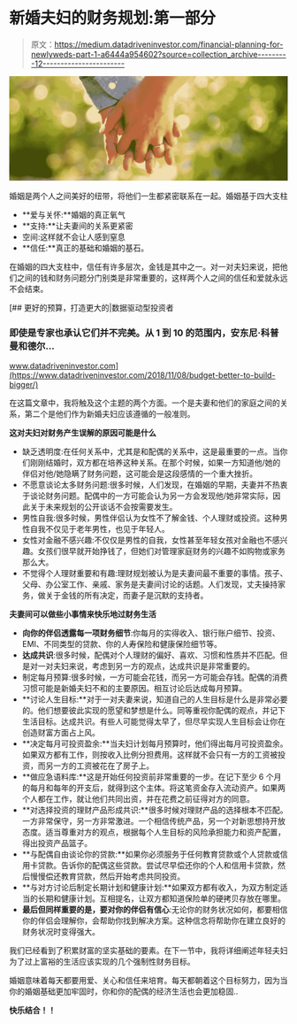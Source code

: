 # 新婚夫妇的财务规划:第一部分

> 原文：<https://medium.datadriveninvestor.com/financial-planning-for-newlyweds-part-1-a6444a954602?source=collection_archive---------12----------------------->

![](img/2b950024e49af605003c92eccd5d77d4.png)

婚姻是两个人之间美好的纽带，将他们一生都紧密联系在一起。婚姻基于四大支柱

*   **爱与关怀:**婚姻的真正氧气
*   **支持:**让夫妻间的关系更紧密
*   空间:这样就不会让人感到窒息
*   **信任:**真正的基础和婚姻的基石。

在婚姻的四大支柱中，信任有许多层次，金钱是其中之一。对一对夫妇来说，把他们之间的钱和财务问题分门别类是非常重要的，这样两个人之间的信任和爱就永远不会结束。

[](https://www.datadriveninvestor.com/2018/11/08/budget-better-to-build-bigger/) [## 更好的预算，打造更大的|数据驱动型投资者

### 即使是专家也承认它们并不完美。从 1 到 10 的范围内，安东尼·科普曼和德尔…

www.datadriveninvestor.com](https://www.datadriveninvestor.com/2018/11/08/budget-better-to-build-bigger/) 

在这篇文章中，我将触及这个主题的两个方面。一个是夫妻和他们的家庭之间的关系，第二个是他们作为新婚夫妇应该遵循的一般准则。

**这对夫妇对财务产生误解的原因可能是什么**

*   缺乏透明度:在任何关系中，尤其是和配偶的关系中，这是最重要的一点。当你们刚刚结婚时，双方都在培养这种关系。在那个时候，如果一方知道他/她的伴侣对他/她隐瞒了财务问题，这可能会是这段感情的一个重大挫折。
*   不愿意谈论太多财务问题:很多时候，人们发现，在婚姻的早期，夫妻并不热衷于谈论财务问题。配偶中的一方可能会认为另一方会发现他/她非常实际，因此关于未来规划的公开谈话不会按需要发生。
*   男性自我:很多时候，男性伴侣认为女性不了解金钱、个人理财或投资。这种男性自我不仅见于老年男性，也见于年轻人。
*   女性对金融不感兴趣:不仅仅是男性的自我，女性甚至年轻女孩对金融也不感兴趣。女孩们很早就开始挣钱了，但她们对管理家庭财务的兴趣不如购物或家务那么大。
*   不觉得个人理财重要和有趣:理财规划被认为是夫妻间最不重要的事情。孩子、父母、办公室工作、亲戚、家务是夫妻间讨论的话题。人们发现，丈夫操持家务，做关于金钱的所有决定，而妻子是沉默的支持者。

**夫妻间可以做些小事情来快乐地过财务生活**

*   **向你的伴侣透露每一项财务细节**:你每月的实得收入、银行账户细节、投资、EMI、不同类型的贷款、你的人寿保险和健康保险细节等。
*   **达成共识**:很多时候，配偶对个人理财的偏好、喜欢、习惯和性质并不匹配。但是对一对夫妇来说，考虑到另一方的观点，达成共识是非常重要的。
*   制定每月预算:很多时候，一方可能会花钱，而另一方可能会存钱。配偶的消费习惯可能是新婚夫妇不和的主要原因。相互讨论后达成每月预算。
*   **讨论人生目标:**对于一对夫妻来说，知道自己的人生目标是什么是非常必要的。他们想要彼此实现的愿望和梦想是什么。同等重视你配偶的观点，并记下生活目标。达成共识。有些人可能觉得太早了，但尽早实现人生目标会让你在创造财富方面占上风。
*   **决定每月可投资盈余:**当夫妇计划每月预算时，他们得出每月可投资盈余。如果双方都有工作，则按收入比例分担费用。这样就不会只有一方的工资被投资，而另一方的工资被花在了房子上。
*   **做应急语料库:**这是开始任何投资前非常重要的一步。在记下至少 6 个月的每月和每年的开支后，就得到这个主体。将这笔资金存入流动资产。如果两个人都在工作，就让他们共同出资，并在花费之前征得对方的同意。
*   **对选择投资的理财产品形成共识:**很多时候对理财产品的选择根本不匹配。一方非常保守，另一方非常激进。一个相信传统产品，另一个对新思想持开放态度。适当尊重对方的观点，根据每个人生目标的风险承担能力和资产配置，得出投资产品篮子。
*   **与配偶自由谈论你的贷款:**如果你必须服务于任何教育贷款或个人贷款或信用卡贷款。告诉你的配偶这些贷款。尝试尽早偿还你的个人和信用卡贷款，然后慢慢偿还教育贷款，然后开始考虑共同投资。
*   **与对方讨论后制定长期计划和健康计划:**如果双方都有收入，为双方制定适当的长期和健康计划。互相提名，让双方都知道保险单的硬拷贝存放在哪里。
*   **最后但同样重要的是，要对你的伴侣有信心**:无论你的财务状况如何，都要相信你的伴侣会理解你，会帮助你找到解决方案。这种信念将帮助你在建立良好的财务状况时变得强大。

我们已经看到了积累财富的坚实基础的要素。在下一节中，我将详细阐述年轻夫妇为了过上富裕的生活应该实现的几个强制性财务目标。

婚姻意味着每天都要用爱、关心和信任来培育。每天都朝着这个目标努力，因为当你的婚姻基础更加牢固时，你和你的配偶的经济生活也会更加稳固..

**快乐结合！！**